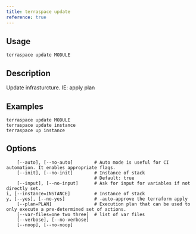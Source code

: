 ```yaml
---
title: terraspace update
reference: true
---
```


## Usage

    terraspace update MODULE

## Description

Update infrasturcture. IE: apply plan

## Examples

    terraspace update MODULE
    terraspace update instance
    terraspace up instance


## Options

```
    [--auto], [--no-auto]        # Auto mode is useful for CI automation. It enables appropriate flags.
    [--init], [--no-init]        # Instance of stack
                                 # Default: true
    [--input], [--no-input]      # Ask for input for variables if not directly set.
i, [--instance=INSTANCE]         # Instance of stack
y, [--yes], [--no-yes]           # -auto-approve the terraform apply
    [--plan=PLAN]                # Execution plan that can be used to only execute a pre-determined set of actions.
    [--var-files=one two three]  # list of var files
    [--verbose], [--no-verbose]  
    [--noop], [--no-noop]        
```

